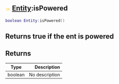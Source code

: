 ## ![shared](.gitbook/assets/shared.png) [Entity](./home/Entity):isPowered

```lua
boolean Entity:isPowered()
```

Returns true if the ent is powered
------
## Returns

| Type   | Description |
| ------ | ----------: |
| boolean | No description |

